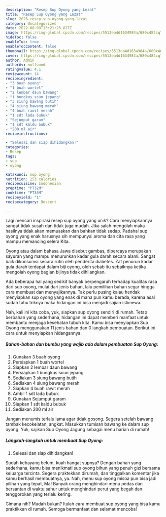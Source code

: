 ```yaml
---
description: "Resep Sup Oyong yang Lezat"
title: "Resep Sup Oyong yang Lezat"
slug: 2026-resep-sup-oyong-yang-lezat
category: Uncategorized
date: 2022-08-08T13:21:23.827Z
image: https://img-global.cpcdn.com/recipes/5513ea4d1634984a/680x482cq70/sup-oyong-foto-resep-utama.jpg
hideToc: false
enableToc: true
enableTocContent: false
thumbnail: https://img-global.cpcdn.com/recipes/5513ea4d1634984a/680x482cq70/sup-oyong-foto-resep-utama.jpg
cover: https://img-global.cpcdn.com/recipes/5513ea4d1634984a/680x482cq70/sup-oyong-foto-resep-utama.jpg
author: Admin
authorAv: notfound
ratingvalue: 4.1
reviewcount: 14
recipeingredient:
- "3 buah oyong"
- "1 buah wortel"
- "2 lembar daun bawang"
- "1 bungkus soun jepang"
- "3 siung bawang butih"
- "4 siung bawang merah"
- "4 buah rawit merah"
- "1 sdt lada bubuk"
- "Sejumput garam"
- "1 sdt kaldu bubuk"
- "200 ml air"
recipeinstructions:

- "Selesai dan siap dihidangkan!"
categories:
- Resep
tags:
- sup
- oyong

katakunci: sup oyong 
nutrition: 253 calories
recipecuisine: Indonesian
preptime: "PT32M"
cooktime: "PT38M"
recipeyield: "1"
recipecategory: Dessert

---
```





Lagi mencari inspirasi resep sup oyong yang unik? Cara menyiapkannya sangat tidak susah dan tidak juga mudah. Jika salah mengolah maka hasilnya tidak akan memuaskan dan bahkan tidak sedap. Padahal sup oyong yang enak harusnya sih mempunyai aroma dan cita rasa yang mampu memancing selera Kita.





Oyong atau dalam bahasa Jawa disebut gambas, dipercaya merupakan sayuran yang mampu menurunkan kadar gula darah secara alami. Sangat baik dikonsumsi secara rutin oleh penderita diabetes. Zat penurun kadar gula darah terdapat dalam biji oyong, oleh sebab itu sebaiknya ketika mengolah oyong bagian bijinya tidak dihilangkan.

Ada beberapa hal yang sedikit banyak berpengaruh terhadap kualitas rasa dari sup oyong, mulai dari jenis bahan, lalu pemilihan bahan segar hingga cara membuat dan menyajikannya. Tak perlu pusing kalau hendak menyiapkan sup oyong yang enak di mana pun kamu berada, karena asal sudah tahu triknya maka hidangan ini bisa menjadi sajian istimewa.






Nah, kali ini kita coba, yuk, siapkan sup oyong sendiri di rumah. Tetap berbahan yang sederhana, hidangan ini dapat memberi manfaat untuk membantu menjaga kesehatan tubuh kita. Kamu bisa menyiapkan Sup Oyong menggunakan 11 jenis bahan dan 0 langkah pembuatan. Berikut ini cara untuk menyiapkan hidangannya.

<!--inarticleads1-->

##### Bahan-bahan dan bumbu yang wajib ada dalam pembuatan Sup Oyong:

1. Gunakan 3 buah oyong
1. Persiapkan 1 buah wortel
1. Siapkan 2 lembar daun bawang
1. Persiapkan 1 bungkus soun jepang
1. Sediakan 3 siung bawang butih
1. Sediakan 4 siung bawang merah
1. Siapkan 4 buah rawit merah
1. Ambil 1 sdt lada bubuk
1. Gunakan Sejumput garam
1. Siapkan 1 sdt kaldu bubuk
1. Sediakan 200 ml air


Jangan menumis terlalu lama agar tidak gosong. Segera setelah bawang tambak kecokelatan, angkat. Masukkan tumisan bawang ke dalam sup oyong. Yuk, sajikan Sup Oyong Jagung sebagai menu harian di rumah! 

<!--inarticleads2-->

##### Langkah-langkah untuk membuat Sup Oyong:


1. Selesai dan siap dihidangkan!

Sudah kebayang belum, kuah hangat supnya? Dengan bahan yang sederhana, kamu bisa menikmati sup oyong bihun yang penuh gizi bersama keluarga tercinta. Segera praktekkan dirumah, dan tinggalkan komentar jika kamu berhasil membuatnya, ya. Nah, menu sup oyong misoa pun bisa jadi pilihan yang tepat, Ma! Banyak orang menghindari menu pedas dan bersantan di waktu sahur untuk menghindari perut yang begah dan tenggorokan yang terlalu kering. 

Gimana nih? Mudah bukan? Itulah cara membuat sup oyong yang bisa kamu praktikkan di rumah. Semoga bermanfaat dan selamat mencoba!
